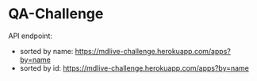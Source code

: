 # QA-Challenge

API endpoint:
- sorted by name: https://mdlive-challenge.herokuapp.com/apps?by=name
- sorted by id: https://mdlive-challenge.herokuapp.com/apps?by=name
